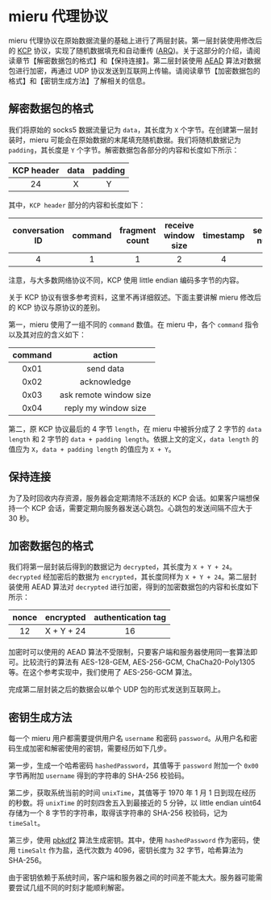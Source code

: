# mieru 代理协议

mieru 代理协议在原始数据流量的基础上进行了两层封装。第一层封装使用修改后的 [KCP](https://github.com/skywind3000/kcp) 协议，实现了随机数据填充和自动重传 ([ARQ](https://en.wikipedia.org/wiki/Automatic_repeat_request))。关于这部分的介绍，请阅读章节【解密数据包的格式】和【保持连接】。第二层封装使用 [AEAD](https://en.wikipedia.org/wiki/Authenticated_encryption) 算法对数据包进行加密，再通过 UDP 协议发送到互联网上传输。请阅读章节【加密数据包的格式】和【密钥生成方法】了解相关的信息。

## 解密数据包的格式

我们将原始的 socks5 数据流量记为 `data`，其长度为 `X` 个字节。在创建第一层封装时，mieru 可能会在原始数据的末尾填充随机数据。我们将随机数据记为 `padding`，其长度是 `Y` 个字节。解密数据包各部分的内容和长度如下所示：

| KCP header | data | padding |
| :----: | :----: | :----: |
| 24 | X | Y |

其中，`KCP header` 部分的内容和长度如下：

| conversation ID | command | fragment count | receive window size | timestamp | sequence number | unacknowledged sequence number | data length | data + padding length |
| :----: | :----: | :----: | :----: | :----: | :----: | :----: | :----: | :----: |
| 4 | 1 | 1 | 2 | 4 | 4 | 4 | 2 | 2 |

注意，与大多数网络协议不同，KCP 使用 little endian 编码多字节的内容。

关于 KCP 协议有很多参考资料，这里不再详细叙述。下面主要讲解 mieru 修改后的 KCP 协议与原协议的差别。

第一，mieru 使用了一组不同的 `command` 数值。在 mieru 中，各个 `command` 指令以及其对应的含义如下：

| command | action |
| :----: | :----: |
| 0x01 | send data |
| 0x02 | acknowledge |
| 0x03 | ask remote window size |
| 0x04 | reply my window size |

第二，原 KCP 协议最后的 4 字节 `length`，在 mieru 中被拆分成了 2 字节的 `data length` 和 2 字节的 `data + padding length`。依据上文的定义，`data length` 的值应为 `X`，`data + padding length` 的值应为 `X + Y`。

## 保持连接

为了及时回收内存资源，服务器会定期清除不活跃的 KCP 会话。如果客户端想保持一个 KCP 会话，需要定期向服务器发送心跳包。心跳包的发送间隔不应大于 30 秒。

## 加密数据包的格式

我们将第一层封装后得到的数据记为 `decrypted`，其长度为 `X + Y + 24`。`decrypted` 经加密后的数据为 `encrypted`，其长度同样为 `X + Y + 24`。第二层封装使用 AEAD 算法对 `decrypted` 进行加密，得到的加密数据包的内容和长度如下所示：

| nonce | encrypted | authentication tag |
| :----: | :----: | :----: |
| 12 | X + Y + 24 | 16 |

加密时可以使用的 AEAD 算法不受限制，只要客户端和服务器使用同一套算法即可。比较流行的算法有 AES-128-GEM, AES-256-GCM, ChaCha20-Poly1305 等。在这个参考实现中，我们使用了 AES-256-GCM 算法。

完成第二层封装之后的数据会以单个 UDP 包的形式发送到互联网上。

## 密钥生成方法

每一个 mieru 用户都需要提供用户名 `username` 和密码 `password`。从用户名和密码生成加密和解密使用的密钥，需要经历如下几步。

第一步，生成一个哈希密码 `hashedPassword`，其值等于 `password` 附加一个 `0x00` 字节再附加 `username` 得到的字符串的 SHA-256 校验码。

第二步，获取系统当前的时间 `unixTime`，其值等于 1970 年 1 月 1 日到现在经历的秒数。将 `unixTime` 的时刻四舍五入到最接近的 5 分钟，以 little endian uint64 存储为一个 8 字节的字符串，取得该字符串的 SHA-256 校验码，记为 `timeSalt`。

第三步，使用 [pbkdf2](https://en.wikipedia.org/wiki/PBKDF2) 算法生成密钥。其中，使用 `hashedPassword` 作为密码，使用 `timeSalt` 作为盐，迭代次数为 4096，密钥长度为 32 字节，哈希算法为 SHA-256。

由于密钥依赖于系统时间，客户端和服务器之间的时间差不能太大。服务器可能需要尝试几组不同的时刻才能顺利解密。
